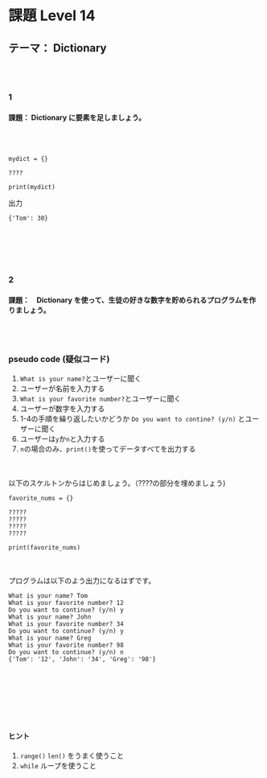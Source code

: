 # 課題  Level 14
## テーマ： Dictionary

<br></br>
### 1
#### 課題： Dictionary に要素を足しましょう。
<br></br>
```python:
mydict = {}

????

print(mydict)
```
出力
```python:
{'Tom': 30}
```

<br></br>
<br></br>

### 2
#### 課題：　Dictionary を使って、生徒の好きな数字を貯められるプログラムを作りましょう。
<br></br>
### pseudo code (疑似コード)
1. `What is your name?`とユーザーに聞く
2. ユーザーが名前を入力する
3. `What is your favorite number?`とユーザーに聞く
4. ユーザーが数字を入力する
5. 1-4の手順を繰り返したいかどうか `Do you want to contine? (y/n)` とユーザーに聞く
6. ユーザーは`y`か`n`と入力する
7. `n`の場合のみ、`print()`を使ってデータすべてを出力する


\
\
以下のスケルトンからはじめましょう。（????の部分を埋めましょう)
```python:
favorite_nums = {}

?????
?????
?????
?????

print(favorite_nums)
```
\
\
プログラムは以下のよう出力になるはずです。
```python:
What is your name? Tom
What is your favorite number? 12
Do you want to continue? (y/n) y
What is your name? John
What is your favorite number? 34
Do you want to continue? (y/n) y
What is your name? Greg
What is your favorite number? 98
Do you want to continue? (y/n) n
{'Tom': '12', 'John': '34', 'Greg': '98'}
```
<br></br>
<br></br>
<br></br>
#### ヒント
1. `range()` `len()` をうまく使うこと
2. `while` ループを使うこと

